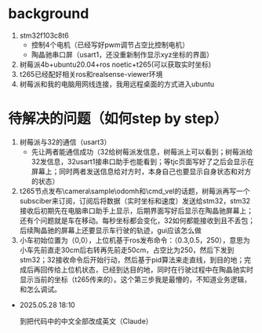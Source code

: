 # background

1. stm32f103c8t6
   - 控制4个电机（已经写好pwm调节占空比控制电机）
   - 陶晶驰串口屏（usart1，还没重新制作显示xyz坐标的界面）
2. 树莓派4b+ubuntu20.04+ros noetic+t265(可以获取实时坐标)
3. t265已经配好相关ros和realsense-viewer环境
4. 树莓派和我的电脑用网线连接，我用远程桌面的方式进入ubuntu



# 待解决的问题（如何step by step）

1. 树莓派与32的通信（usart3）
   - 先让两者能通信成功（32给树莓派发信息，树莓派上可以看到；树莓派给32发信息，32usart1接串口助手也能看到；等tjc页面写好了之后会显示在屏幕上；同时两者发送信息给对方时，本身自己也要显示自身状态和对方的状态）
2. t265节点发布\camera\sample\odomh和\cmd_vel的话题，树莓派再写一个subsciber来订阅，订阅后将数据（实时坐标和速度）发送给stm32，stm32接收后初期先在电脑串口助手上显示，后期界面写好后显示在陶晶驰屏幕上；还有个问题就是车在移动。每秒坐标都会变化，32如何都能接收到且不丢包；后续陶晶驰的屏幕上还要显示车行驶的轨迹，gui应该怎么做 
3. 小车初始位置为（0,0），上位机基于ros发布命令：（0.3,0.5，250），意思为小车先前直走30cm后右转再先前走50cm，占空比为250，然后下发到stm32；32接收命令后开始行动，然后基于pid算法来走直线，到目的地；完成后再回传给上位机状态，已经到达目的地，同时在行驶过程中在陶晶驰实时显示当前的坐标（t265传来的）。这个第三步我是最懵的，不知道业务逻辑，和怎么调试。



- 2025.05.28 18:10

  到把代码中的中文全部改成英文（Claude）